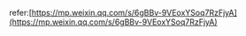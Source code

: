 refer:[https://mp.weixin.qq.com/s/6gBBv-9VEoxYSoq7RzFjyA](https://mp.weixin.qq.com/s/6gBBv-9VEoxYSoq7RzFjyA)


